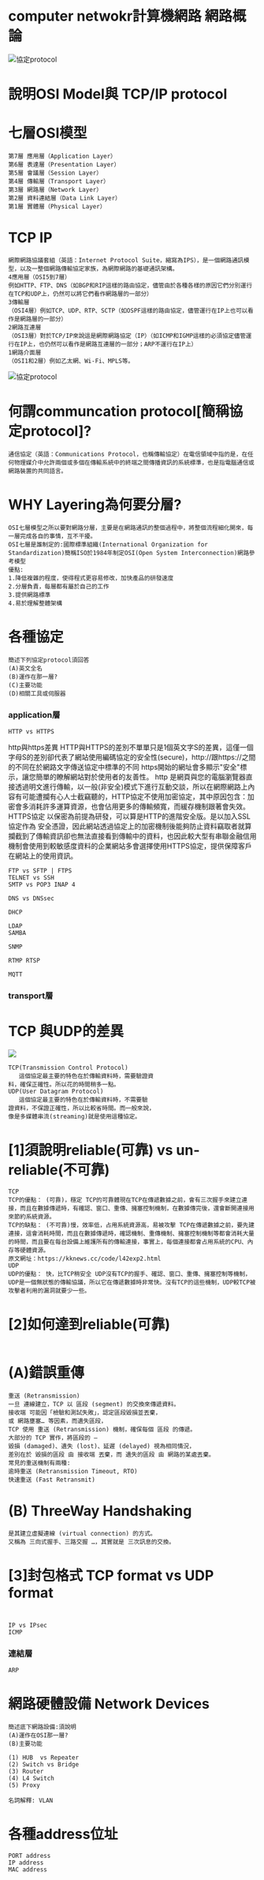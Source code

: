 # computer netwokr計算機網路   網路概論
![協定protocol](protocol.jpg)
# 說明OSI Model與 TCP/IP protocol
# 七層OSI模型
```
第7層 應用層（Application Layer）
第6層 表達層（Presentation Layer）
第5層 會議層（Session Layer）
第4層 傳輸層（Transport Layer）
第3層 網路層（Network Layer）
第2層 資料連結層（Data Link Layer）
第1層 實體層（Physical Layer）
```
# TCP IP
```
網際網路協議套組（英語：Internet Protocol Suite，縮寫為IPS），是一個網路通訊模型，以及一整個網路傳輸協定家族，為網際網路的基礎通訊架構。
4應用層（OSI5到7層）
例如HTTP、FTP、DNS（如BGP和RIP這樣的路由協定，儘管由於各種各樣的原因它們分別運行在TCP和UDP上，仍然可以將它們看作網路層的一部分）
3傳輸層
（OSI4層）例如TCP、UDP、RTP、SCTP（如OSPF這樣的路由協定，儘管運行在IP上也可以看作是網路層的一部分）
2網路互連層
（OSI3層）對於TCP/IP來說這是網際網路協定（IP）（如ICMP和IGMP這樣的必須協定儘管運行在IP上，也仍然可以看作是網路互連層的一部分；ARP不運行在IP上）
1網路介面層
（OSI1和2層）例如乙太網、Wi-Fi、MPLS等。
```
![協定protocol](protocol.jpg)
# 何謂communcation protocol[簡稱協定protocol]?
```
通信協定（英語：Communications Protocol，也稱傳輸協定）在電信領域中指的是，在任何物理媒介中允許兩個或多個在傳輸系統中的終端之間傳播資訊的系統標準，也是指電腦通信或網路裝置的共同語言。
```
# WHY Layering為何要分層?
```
OSI七層模型之所以要對網路分層，主要是在網路通訊的整個過程中，將整個流程細化開來，每一層完成各自的事情，互不干擾。
OSI七層是誰制定的:國際標準組織(International Organization for Standardization)簡稱ISO於1984年制定OSI(Open System Interconnection)網路參考模型
優點:
1.降低複雜的程度，使得程式更容易修改，加快產品的研發速度
2.分層負責，每層都有屬於自己的工作
3.提供網路標準
4.易於理解整體架構
```
# 各種協定
```
簡述下列協定protocol須回答
(A)英文全名
(B)運作在那一層?
(C)主要功能
(D)相關工具或伺服器
```
### application層
```
HTTP vs HTTPS
```
http與https差異
HTTP與HTTPS的差別不單單只是1個英文字S的差異，這僅一個字母S的差別卻代表了網站使用編碼協定的安全性(secure)，http://跟https://之間的不同在於網路文字傳送協定中標準的不同
https開始的網址會多顯示"安全"標示，讓您簡單的瞭解網站對於使用者的友善性。
http
是網頁與您的電腦瀏覽器直接透過明文進行傳輸，以一般(非安全)模式下進行互動交談，所以在網際網路上內容有可能遭攔有心人士截竊聽的，HTTP協定不使用加密協定，其中原因包含：加密會多消耗許多運算資源，也會佔用更多的傳輸頻寬，而緩存機制跟著會失效。
HTTPS協定
以保密為前提為研發，可以算是HTTP的進階安全版。是以加入SSL協定作為
安全憑證，因此網站透過協定上的加密機制後能夠防止資料竊取者就算攔截到了傳輸資訊卻也無法直接看到傳輸中的資料，也因此較大型有串聯金融信用機制會使用到較敏感度資料的企業網站多會選擇使用HTTPS協定，提供保障客戶在網站上的使用資訊。
```
FTP vs SFTP | FTPS
TELNET vs SSH
SMTP vs POP3 INAP 4

DNS vs DNSsec

DHCP

LDAP
SAMBA

SNMP

RTMP RTSP

MQTT
```
### transport層
# TCP 與UDP的差異
![](15756.jpg)
```
TCP(Transmission Control Protocol)
   這個協定最主要的特色在於傳輸資料時，需要驗證資
料，確保正確性。所以花的時間稍多一點。
UDP(User Datagram Protocol)
   這個協定最主要的特色在於傳輸資料時，不需要驗
證資料，不保證正確性，所以比較省時間。而一般來說，
像是多媒體串流(streaming)就是使用這種協定。
```
# [1]須說明reliable(可靠) vs un-reliable(不可靠)
```
TCP
TCP的優點： (可靠)，穩定 TCP的可靠體現在TCP在傳遞數據之前，會有三次握手來建立連接，而且在數據傳遞時，有確認、窗口、重傳、擁塞控制機制，在數據傳完後，還會斷開連接用來節約系統資源。
TCP的缺點： (不可靠)慢，效率低，占用系統資源高，易被攻擊 TCP在傳遞數據之前，要先建連接，這會消耗時間，而且在數據傳遞時，確認機制、重傳機制、擁塞控制機制等都會消耗大量的時間，而且要在每台設備上維護所有的傳輸連接，事實上，每個連接都會占用系統的CPU、內存等硬體資源。
原文網址：https://kknews.cc/code/l42exp2.html
UDP
UDP的優點： 快，比TCP稍安全 UDP沒有TCP的握手、確認、窗口、重傳、擁塞控制等機制，UDP是一個無狀態的傳輸協議，所以它在傳遞數據時非常快。沒有TCP的這些機制，UDP較TCP被攻擊者利用的漏洞就要少一些。
```
# [2]如何達到reliable(可靠)
```
```
# (A)錯誤重傳
```
重送 (Retransmission)
一旦 連線建立，TCP 以 區段 (segment) 的交換來傳遞資料。
接收端 可能因「檢驗和測試失敗」，認定區段毀損並丟棄，
或 網路壅塞… 等因素，而遺失區段，
TCP 使用 重送 (Retransmission) 機制，確保每個 區段 的傳遞。
大部分的 TCP 實作，將區段的 —
毀損 (damaged)、遺失 (lost)、延遲 (delayed) 視為相同情況，
差別在於 毀損的區段 由 接收端 丟棄，而 遺失的區段 由 網路的某處丟棄。 
常見的重送機制有兩種:
逾時重送 (Retransmission Timeout, RTO)
快速重送 (Fast Retransmit)
```
# (B) ThreeWay Handshaking
```
是其建立虛擬連線 (virtual connection) 的方式。
又稱為 三向式握手、三路交握 …，其實就是 三次訊息的交換。
```
# [3]封包格式 TCP format   vs UDP format 
```
```
### 
```
IP vs IPsec
ICMP
```
### 連結層
```
ARP
```
# 網路硬體設備 Network Devices
```
簡述底下網路設備:須說明
(A)運作在OSI那一層?
(B)主要功能

(1) HUB  vs Repeater
(2) Switch vs Bridge
(3) Router
(4) L4 Switch
(5) Proxy 
```
```
名詞解釋: VLAN
```
# 各種address位址
```
PORT address
IP address
MAC address
```
